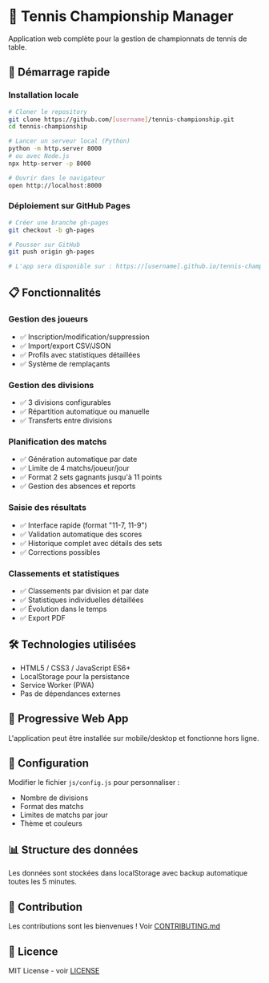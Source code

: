 # 🏓 Tennis Championship Manager

Application web complète pour la gestion de championnats de tennis de table.

## 🚀 Démarrage rapide

### Installation locale
```bash
# Cloner le repository
git clone https://github.com/[username]/tennis-championship.git
cd tennis-championship

# Lancer un serveur local (Python)
python -m http.server 8000
# ou avec Node.js
npx http-server -p 8000

# Ouvrir dans le navigateur
open http://localhost:8000
```

### Déploiement sur GitHub Pages
```bash
# Créer une branche gh-pages
git checkout -b gh-pages

# Pousser sur GitHub
git push origin gh-pages

# L'app sera disponible sur : https://[username].github.io/tennis-championship
```

## 📋 Fonctionnalités

### Gestion des joueurs
- ✅ Inscription/modification/suppression
- ✅ Import/export CSV/JSON
- ✅ Profils avec statistiques détaillées
- ✅ Système de remplaçants

### Gestion des divisions
- ✅ 3 divisions configurables
- ✅ Répartition automatique ou manuelle
- ✅ Transferts entre divisions

### Planification des matchs
- ✅ Génération automatique par date
- ✅ Limite de 4 matchs/joueur/jour
- ✅ Format 2 sets gagnants jusqu'à 11 points
- ✅ Gestion des absences et reports

### Saisie des résultats
- ✅ Interface rapide (format "11-7, 11-9")
- ✅ Validation automatique des scores
- ✅ Historique complet avec détails des sets
- ✅ Corrections possibles

### Classements et statistiques
- ✅ Classements par division et par date
- ✅ Statistiques individuelles détaillées
- ✅ Évolution dans le temps
- ✅ Export PDF

## 🛠️ Technologies utilisées

- HTML5 / CSS3 / JavaScript ES6+
- LocalStorage pour la persistance
- Service Worker (PWA)
- Pas de dépendances externes

## 📱 Progressive Web App

L'application peut être installée sur mobile/desktop et fonctionne hors ligne.

## 🔧 Configuration

Modifier le fichier `js/config.js` pour personnaliser :
- Nombre de divisions
- Format des matchs
- Limites de matchs par jour
- Thème et couleurs

## 📊 Structure des données

Les données sont stockées dans localStorage avec backup automatique toutes les 5 minutes.

## 🤝 Contribution

Les contributions sont les bienvenues ! Voir [CONTRIBUTING.md](docs/CONTRIBUTING.md)

## 📄 Licence

MIT License - voir [LICENSE](LICENSE)
